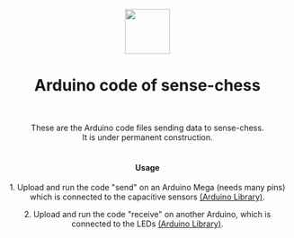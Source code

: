 <p align="center">
  <img src="https://raw.githubusercontent.com/sense-chess/artwork/master/sense-chess.png" width=80><br>
</p>
<h1 align="center">Arduino code of sense-chess</h1>
<br>
<p align="center">
  These are the Arduino code files sending data to sense-chess.
  <br>
  It is under permanent construction.
  <br>
 <br>
</p>
<h4 align="center">Usage</h4>
<p  align="center">1. Upload and run the code "send" on an Arduino Mega (needs many pins) which is connected to the capacitive sensors <a href="https://playground.arduino.cc/Main/CapacitiveSensor?from=Main.CapSense">(Arduino Library)</a>.</p>  
<p  align="center">2. Upload and run the code "receive" on another Arduino, which is connected to the LEDs <a href="https://github.com/adafruit/Adafruit_NeoPixel">(Arduino Library)</a>.</p>
